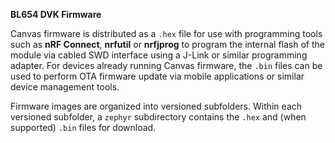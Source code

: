 **BL654 DVK Firmware**

Canvas firmware is distributed as a `.hex` file for use with programming tools such as **nRF Connect**, **nrfutil** or **nrfjprog** to program the internal flash of the module via cabled SWD interface using a J-Link or similar programming adapter. For devices already running Canvas firmware, the `.bin` files can be used to perform OTA firmware update via mobile applications or similar device management tools.

Firmware images are organized into versioned subfolders. Within each versioned subfolder, a `zephyr` subdirectory contains the `.hex` and (when supported) `.bin` files for download.
